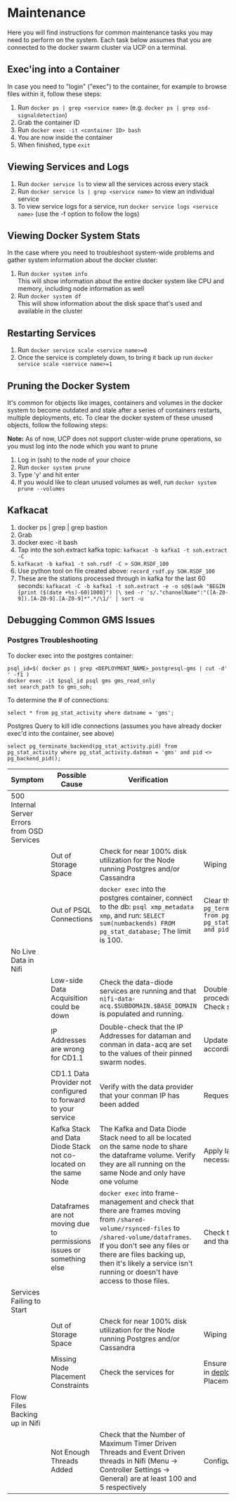 # Maintenance

Here you will find instructions for common maintenance tasks you may need to perform on the system. Each task below assumes that you are connected
to the docker swarm cluster via UCP on a terminal.

## Exec'ing into a Container

In case you need to "login" ("exec") to the container, for example to browse files within it, follow these steps:

1. Run `docker ps | grep <service name>` (e.g. `docker ps | grep osd-signaldetection`)
2. Grab the container ID
3. Run `docker exec -it <container ID> bash`
4. You are now inside the container
5. When finished, type `exit`

## Viewing Services and Logs

1. Run `docker service ls` to view all the services across every stack
2. Run `docker service ls | grep <service name>` to view an individual service
3. To view service logs for a service, run `docker service logs <service name>` (use the -f option to follow the logs)

## Viewing Docker System Stats

In the case where you need to troubleshoot system-wide problems and gather system information about the docker cluster:

1. Run `docker system info`  
   This will show information about the entire docker system like CPU and memory, including node information as well
2. Run `docker system df`  
   This will show information about the disk space that's used and available in the cluster

## Restarting Services

1. Run `docker service scale <service name>=0`
2. Once the service is completely down, to bring it back up run `docker service scale <service name>=1`

## Pruning the Docker System

It's common for objects like images, containers and volumes in the docker system to become outdated and stale after a series of
containers restarts, multiple deployments, etc. To clear the docker system of these unused objects, follow the following steps:

**Note:** As of now, UCP does not support cluster-wide prune operations, so you must log into the node which you want to prune

1. Log in (ssh) to the node of your choice
2. Run `docker system prune`
3. Type 'y' and hit enter
3. If you would like to clean unused volumes as well, run `docker system prune --volumes`

## Kafkacat

1. docker ps | grep <deployment> | grep bastion
2. Grab <containerID>
3. docker exec -it <containerID> bash
4. Tap into the soh.extract kafka topic: `kafkacat -b kafka1 -t soh.extract -C`
5. `kafkacat -b kafka1 -t soh.rsdf -C > SOH.RSDF_100`
6. Use python tool on file created above: `record_rsdf.py SOH.RSDF_100`
7. These are the stations processed through in kafka for the last 60 seconds: `kafkacat -C -b kafka1 -t soh.extract -e -o s@$(awk "BEGIN {print ($(date +%s)-60)1000}") |\ sed -r 's/."channelName":"([A-Z0-9]).[A-Z0-9].[A-Z0-9]*".*/\1/' | sort -u`

## Debugging Common GMS Issues

### Postgres Troubleshooting
To docker exec into the postgres container:

```
psql_id=$( docker ps | grep <DEPLOYMENT_NAME>_postgresql-gms | cut -d' ' -f1 )
docker exec -it $psql_id psql gms gms_read_only
set search_path to gms_soh;
```

To determine the # of connections:

```
select * from pg_stat_activity where datname = 'gms';
```

Postgres Query to kill idle connections (assumes you have already docker exec'd into the container, see above)

```
select pg_terminate_backend(pg_stat_activity.pid) from pg_stat_activity where pg_stat_activity.datman = 'gms' and pid <> pg_backend_pid();
```

| Symptom | Possible Cause | Verification | Resolution |
| ------- | -------------- | ------------ | ---------- |
| 500 Internal Server Errors from OSD Services | | | |
| | Out of Storage Space | Check for near 100% disk utilization for the Node running Postgres and/or Cassandra | Wiping Databases |
| | Out of PSQL Connections | `docker exec` into the postgres container, connect to the db: `psql xmp_metadata xmp`, and run: `SELECT sum(numbackends) FROM pg_stat_database;` The limit is 100. | Clear the idle connections:  `select pg_terminate_backend(pg_stat_activity.pid) from pg_stat_activity where pg_stat_activity.datname = 'xmp_metadata' and pid <> pg_backend_pid();` |
| No Live Data in Nifi | | | |
| | Low-side Data Acquisition could be down | Check the data-diode services are running and that `nifi-data-acq.$SUBDOMAIN.$BASE_DOMAIN` is populated and running. | Double-check that the deployment procedures listed in [deploy](../deploy) were followed. Check storage usage. |
| | IP Addresses are wrong for CD1.1 | Double-check that the IP Addresses for dataman and conman in data-acq are set to the values of their pinned swarm nodes. | Update docker-compose-data-acq.yml accordingly and review the [deploy section.](../deploy) |
| | CD1.1 Data Provider not configured to forward to your service | Verify with the data provider that your conman IP has been added | Request the admin add it if not already added |
| | Kafka Stack and Data Diode Stack not co-located on the same Node | The Kafka and Data Diode Stack need to all be located on the same node to share the dataframe volume. Verify they are all running on the same Node and only have one volume | Apply labels to the services and node as necessary to limit them to the same node. |
| | Dataframes are not moving due to permissions issues or something else | `docker exec` into frame-management and check that there are frames moving from `/shared-volume/rsynced-files` to `/shared-volume/dataframes`. If you don't see any files or there are files backing up, then it's likely a service isn't running or doesn't have access to those files. | Check that permissions allow `rw` to anyone and that all services are healthy |
| Services Failing to Start | | | |
| | Out of Storage Space | Check for near 100% disk utilization for the Node running Postgres and/or Cassandra | Wiping Databases |
| | Missing Node Placement Constraints | Check the services for | Ensure that you've followed the instructions in [deploy](../deploy) for Applying Node Labels Placement Constraints |
| Flow Files Backing up in Nifi | | | |
| | Not Enough Threads Added | Check that the Number of Maximum Timer Driven Threads and Event Driven threads in Nifi (Menu -> Controller Settings -> General) are at least 100 and 5 respectively | Configure as necessary |
